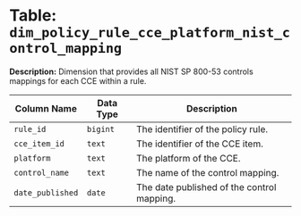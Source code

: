 # Table: `dim_policy_rule_cce_platform_nist_control_mapping`

**Description:** Dimension that provides all NIST SP 800-53 controls mappings for each CCE within a rule.


| Column Name | Data Type | Description |
|-------------|-----------|-------------|
| `rule_id` | `bigint` | The identifier of the policy rule. |
| `cce_item_id` | `text` | The identifier of the CCE item. |
| `platform` | `text` | The platform of the CCE. |
| `control_name` | `text` | The name of the control mapping. |
| `date_published` | `date` | The date published of the control mapping. |